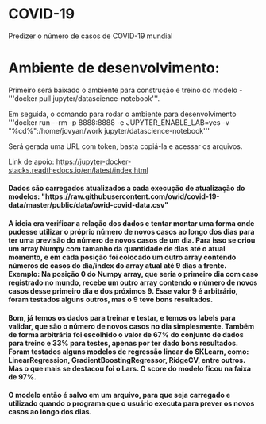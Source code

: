 # COVID-19
Predizer o número de casos de COVID-19 mundial

 <h1>Ambiente de desenvolvimento:</h1>
 Primeiro será baixado o ambiente para construção e treino do modelo - '''docker pull jupyter/datascience-notebook'''.

Em seguida, o comando para rodar o ambiente para desenvolvimento
 '''docker run --rm -p 8888:8888 -e JUPYTER_ENABLE_LAB=yes -v "%cd%":/home/jovyan/work jupyter/datascience-notebook'''

 Será gerada uma URL com token, basta copiá-la e acessar os arquivos.

 Link de apoio: https://jupyter-docker-stacks.readthedocs.io/en/latest/index.html

<h4>Dados são carregados atualizados a cada execução de atualização do modelos: "https://raw.githubusercontent.com/owid/covid-19-data/master/public/data/owid-covid-data.csv"</h4>

 <h4>A ideia era verificar a relação dos dados e tentar montar uma
 forma onde pudesse utilizar o próprio número de novos casos ao longo dos dias para ter uma previsão do número de novos casos de um dia. Para isso se criou um array Numpy com tamanho da quantidade de dias até o atual momento, e em cada posição foi colocado um outro array contendo números de casos do dia/index do array atual até 9 dias a frente. Exemplo: Na posição 0 do Numpy array, que seria o primeiro dia com caso registrado no mundo, recebe um outro array contendo o número de novos casos desse primeiro dia e dos próximos 9. Esse valor 9 é arbitrário, foram testados alguns outros, mas o 9 teve bons resultados. </h4>

 <h4>Bom, já temos os dados para treinar e testar, e temos os labels para validar, que são o número de novos casos no dia simplesmente. Também de forma arbitrária foi escolhido o valor de 67% do conjunto de dados para treino e 33% para testes, apenas por ter dado bons resultados. Foram testados alguns modelos de regressão linear do SKLearn, como: LinearRegression, GradientBoostingRegressor, RidgeCV, entre outros. Mas o que mais se destacou foi o Lars. O score do modelo ficou na faixa de 97%. </h4>

 <h4>O modelo então é salvo em um arquivo, para que seja carregado e utilizado quando o programa que o usuário executa para prever os novos casos ao longo dos dias.</h4>

